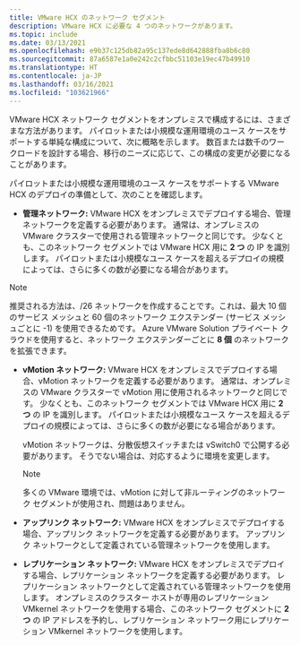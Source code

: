 ```yaml
---
title: VMware HCX のネットワーク セグメント
description: VMware HCX に必要な 4 つのネットワークがあります。
ms.topic: include
ms.date: 03/13/2021
ms.openlocfilehash: e9b37c125db82a95c137ede8d642888fba8b6c80
ms.sourcegitcommit: 87a6587e1a0e242c2cfbbc51103e19ec47b49910
ms.translationtype: HT
ms.contentlocale: ja-JP
ms.lasthandoff: 03/16/2021
ms.locfileid: "103621966"
---
```

<!-- Used in avs-production-ready-deployment.md and tutorial-deploy-vmware-hcx.md -->

VMware HCX ネットワーク セグメントをオンプレミスで構成するには、さまざまな方法があります。 パイロットまたは小規模な運用環境のユース ケースをサポートする単純な構成について、次に概略を示します。  数百または数千のワークロードを設計する場合、移行のニーズに応じて、この構成の変更が必要になることがあります。  

パイロットまたは小規模な運用環境のユース ケースをサポートする VMware HCX のデプロイの準備として、次のことを確認します。

- **管理ネットワーク:** VMware HCX をオンプレミスでデプロイする場合、管理ネットワークを定義する必要があります。  通常は、オンプレミスの VMware クラスターで使用される管理ネットワークと同じです。  少なくとも、このネットワーク セグメントでは VMware HCX 用に **2 つ** の IP を識別します。 パイロットまたは小規模なユース ケースを超えるデプロイの規模によっては、さらに多くの数が必要になる場合があります。

> [!NOTE]
   > 推奨される方法は、/26 ネットワークを作成することです。これは、最大 10 個のサービス メッシュと 60 個のネットワーク エクステンダー (サービス メッシュごとに -1) を使用できるためです。 Azure VMware Solution プライベート クラウドを使用すると、ネットワーク エクステンダーごとに **8 個** のネットワークを拡張できます。
   >
   
- **vMotion ネットワーク:** VMware HCX をオンプレミスでデプロイする場合、vMotion ネットワークを定義する必要があります。  通常は、オンプレミスの VMware クラスターで vMotion 用に使用されるネットワークと同じです。  少なくとも、このネットワーク セグメントでは VMware HCX 用に **2 つ** の IP を識別します。 パイロットまたは小規模なユース ケースを超えるデプロイの規模によっては、さらに多くの数が必要になる場合があります。

   vMotion ネットワークは、分散仮想スイッチまたは vSwitch0 で公開する必要があります。 そうでない場合は、対応するように環境を変更します。

   > [!NOTE]
   > 多くの VMware 環境では、vMotion に対して非ルーティングのネットワーク セグメントが使用され、問題はありません。

- **アップリンク ネットワーク:** VMware HCX をオンプレミスでデプロイする場合、アップリンク ネットワークを定義する必要があります。 アップリンク ネットワークとして定義されている管理ネットワークを使用します。
   
- **レプリケーション ネットワーク:** VMware HCX をオンプレミスでデプロイする場合、レプリケーション ネットワークを定義する必要があります。 レプリケーション ネットワークとして定義されている管理ネットワークを使用します。  オンプレミスのクラスター ホストが専用のレプリケーション VMkernel ネットワークを使用する場合、このネットワーク セグメントに **2 つ** の IP アドレスを予約し、レプリケーション ネットワーク用にレプリケーション VMkernel ネットワークを使用します。
